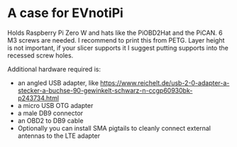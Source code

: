 # A case for EVnotiPi

Holds Raspberry Pi Zero W and hats like the PiOBD2Hat and the PiCAN. 6 M3 screws are needed.
I recommend to print this from PETG. Layer height is not important, if your slicer supports
it I suggest putting supports into the recessed screw holes.

Additional hardware required is:
- an angled USB adapter, like https://www.reichelt.de/usb-2-0-adapter-a-stecker-a-buchse-90-gewinkelt-schwarz-n-ccgp60930bk-p243734.html
- a micro USB OTG adapter
- a male DB9 connector
- an OBD2 to DB9 cable
- Optionally you can install SMA pigtails to cleanly connect external antennas to the LTE adapter


